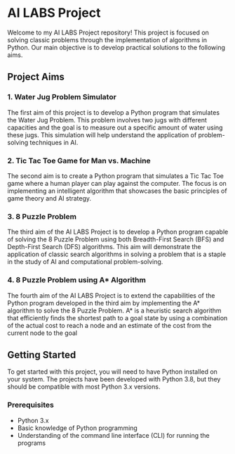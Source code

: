 # AI LABS Project

Welcome to my AI LABS Project repository! This project is focused on solving classic problems through the implementation of algorithms in Python. Our main objective is to develop practical solutions to the following aims.

## Project Aims

### 1. Water Jug Problem Simulator

The first aim of this project is to develop a Python program that simulates the Water Jug Problem. This problem involves two jugs with different capacities and the goal is to measure out a specific amount of water using these jugs. This simulation will help understand the application of problem-solving techniques in AI.

### 2. Tic Tac Toe Game for Man vs. Machine

The second aim is to create a Python program that simulates a Tic Tac Toe game where a human player can play against the computer. The focus is on implementing an intelligent algorithm that showcases the basic principles of game theory and AI strategy.

### 3. 8 Puzzle Problem 
The third aim of the AI LABS Project is to develop a Python program capable of solving the 8 Puzzle Problem using both Breadth-First Search (BFS) and Depth-First Search (DFS) algorithms. This aim will demonstrate the application of classic search algorithms in solving a problem that is a staple in the study of AI and computational problem-solving.

### 4. 8 Puzzle Problem using A* Algorithm
The fourth aim of the AI LABS Project is to extend the capabilities of the Python program developed in the third aim by implementing the A* algorithm to solve the 8 Puzzle Problem. A* is a heuristic search algorithm that efficiently finds the shortest path to a goal state by using a combination of the actual cost to reach a node and an estimate of the cost from the current node to the goal

## Getting Started

To get started with this project, you will need to have Python installed on your system. The projects have been developed with Python 3.8, but they should be compatible with most Python 3.x versions.

### Prerequisites

- Python 3.x
- Basic knowledge of Python programming
- Understanding of the command line interface (CLI) for running the programs